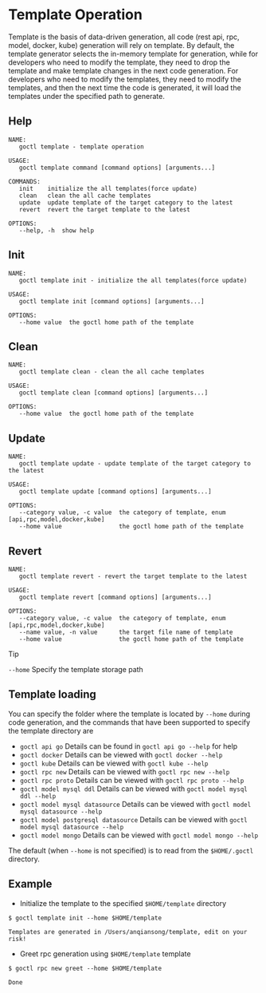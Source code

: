 # Template Operation

Template is the basis of data-driven generation, all code (rest api, rpc, model, docker, kube) generation will rely on template.
By default, the template generator selects the in-memory template for generation, while for developers who need to modify the template, they need to drop the template and make template changes in the next code generation.
For developers who need to modify the templates, they need to modify the templates, and then the next time the code is generated, it will load the templates under the specified path to generate.

## Help
```text
NAME:
   goctl template - template operation

USAGE:
   goctl template command [command options] [arguments...]

COMMANDS:
   init    initialize the all templates(force update)
   clean   clean the all cache templates
   update  update template of the target category to the latest
   revert  revert the target template to the latest

OPTIONS:
   --help, -h  show help
```

## Init
```text
NAME:
   goctl template init - initialize the all templates(force update)

USAGE:
   goctl template init [command options] [arguments...]

OPTIONS:
   --home value  the goctl home path of the template
```

## Clean
```text
NAME:
   goctl template clean - clean the all cache templates

USAGE:
   goctl template clean [command options] [arguments...]

OPTIONS:
   --home value  the goctl home path of the template
```

## Update
```text
NAME:
   goctl template update - update template of the target category to the latest

USAGE:
   goctl template update [command options] [arguments...]

OPTIONS:
   --category value, -c value  the category of template, enum [api,rpc,model,docker,kube]
   --home value                the goctl home path of the template
```

## Revert
```text
NAME:
   goctl template revert - revert the target template to the latest

USAGE:
   goctl template revert [command options] [arguments...]

OPTIONS:
   --category value, -c value  the category of template, enum [api,rpc,model,docker,kube]
   --name value, -n value      the target file name of template
   --home value                the goctl home path of the template
```

> [!TIP]
>
> `--home` Specify the template storage path

## Template loading

You can specify the folder where the template is located by `--home` during code generation, and the commands that have been supported to specify the template directory are

- `goctl api go` Details can be found in `goctl api go --help` for help
- `goctl docker` Details can be viewed with `goctl docker --help`
- `goctl kube` Details can be viewed with `goctl kube --help`
- `goctl rpc new` Details can be viewed with `goctl rpc new --help`
- `goctl rpc proto` Details can be viewed with `goctl rpc proto --help`
- `goctl model mysql ddl` Details can be viewed with `goctl model mysql ddl --help`
- `goctl model mysql datasource` Details can be viewed with `goctl model mysql datasource --help`
- `goctl model postgresql datasource` Details can be viewed with `goctl model mysql datasource --help`
- `goctl model mongo` Details can be viewed with `goctl model mongo --help`

The default (when `--home` is not specified) is to read from the `$HOME/.goctl` directory.

## Example
* Initialize the template to the specified `$HOME/template` directory
```text
$ goctl template init --home $HOME/template 
```

```text
Templates are generated in /Users/anqiansong/template, edit on your risk!
```

* Greet rpc generation using `$HOME/template` template
```text
$ goctl rpc new greet --home $HOME/template
```

```text
Done
```